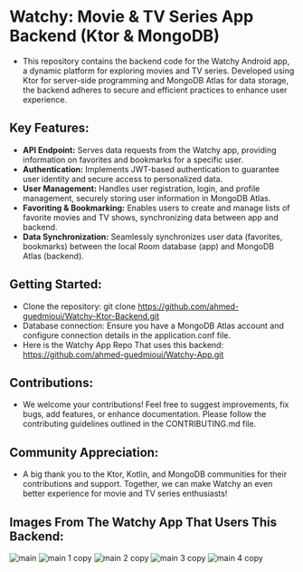 # Watchy: Movie & TV Series App Backend (Ktor & MongoDB)
- This repository contains the backend code for the Watchy Android app, a dynamic platform for exploring movies and TV series. Developed using Ktor for server-side programming and MongoDB Atlas for data storage, the backend adheres to secure and efficient practices to enhance user experience.



## Key Features:
- **API Endpoint:** Serves data requests from the Watchy app, providing information on favorites and bookmarks for a specific user.<br/>
- **Authentication:** Implements JWT-based authentication to guarantee user identity and secure access to personalized data.<br/>
- **User Management:** Handles user registration, login, and profile management, securely storing user information in MongoDB Atlas.<br/>
- **Favoriting & Bookmarking:** Enables users to create and manage lists of favorite movies and TV shows, synchronizing data between app and backend.<br/>
- **Data Synchronization:** Seamlessly synchronizes user data (favorites, bookmarks) between the local Room database (app) and MongoDB Atlas (backend).<br/>



## Getting Started:
- Clone the repository: git clone https://github.com/ahmed-guedmioui/Watchy-Ktor-Backend.git<br/>
- Database connection: Ensure you have a MongoDB Atlas account and configure connection details in the application.conf file.<br/>
- Here is the Watchy App Repo That uses this backend: https://github.com/ahmed-guedmioui/Watchy-App.git<br/>



## Contributions:
- We welcome your contributions! Feel free to suggest improvements, fix bugs, add features, or enhance documentation. Please follow the contributing guidelines outlined in the CONTRIBUTING.md file.



## Community Appreciation:
- A big thank you to the Ktor, Kotlin, and MongoDB communities for their contributions and support. Together, we can make Watchy an even better experience for movie and TV series enthusiasts!


## Images From The Watchy App That Users This Backend:
![main](https://github.com/ahmed-guedmioui-projects/Watchy-Backend/assets/59929234/91eb8af3-965e-4b23-aa17-903434151881)
![main 1 copy](https://github.com/ahmed-guedmioui-projects/Watchy-Backend/assets/59929234/7901d1ef-b0dc-4f03-af80-2d215dbd6a95)
![main 2 copy](https://github.com/ahmed-guedmioui-projects/Watchy-Backend/assets/59929234/b5de7a61-9155-4051-8365-a6098a0a2bda)
![main 3 copy](https://github.com/ahmed-guedmioui-projects/Watchy-Backend/assets/59929234/fc5cbee8-2c8b-49e3-ac2f-9d697cd986fc)
![main 4 copy](https://github.com/ahmed-guedmioui-projects/Watchy-Backend/assets/59929234/424d386d-2aa0-49d1-8b37-79f3c1118ee3)
